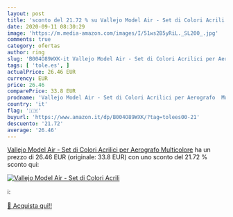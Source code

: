```yaml
---
layout: post
title: 'sconto del 21.72 % su Vallejo Model Air - Set di Colori Acrili  '
date: 2020-09-11 08:30:29
image: 'https://m.media-amazon.com/images/I/51ws2B5yRiL._SL200_.jpg'
comments: true
category: ofertas
author: ring
slug: 'B004O89WXK-it Vallejo Model Air - Set di Colori Acrilici per Aerografo...'
tags: [ 'tole.es', ]
actualPrice: 26.46 EUR
currency: EUR
price: 26.46
comparePrice: 33.8 EUR
prodname: 'Vallejo Model Air - Set di Colori Acrilici per Aerografo  Multicolore'
country: 'it'
flag: '🇮🇹'
buyurl: 'https://www.amazon.it/dp/B004O89WXK/?tag=tolees00-21'
descuento: '21.72'
average: '26.46'
---
```


[Vallejo Model Air - Set di Colori Acrilici per Aerografo  Multicolore](https://www.amazon.it/dp/B004O89WXK/?tag=tolees00-21) ha un prezzo di 26.46 EUR (originale: 33.8 EUR) con uno sconto del 21.72 % sconto qui:

[![Vallejo Model Air - Set di Colori Acrili](https://m.media-amazon.com/images/I/51ws2B5yRiL._SL200_.jpg)](https://www.amazon.it/dp/B004O89WXK/?tag=tolees00-21)

ℹ️:


[🛒 Acquista qui!!](https://www.amazon.it/dp/B004O89WXK/?tag=tolees00-21)
